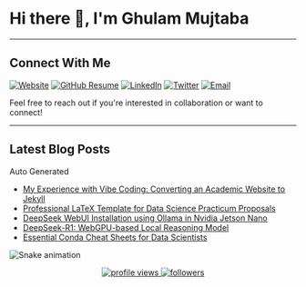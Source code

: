 # Hi there 👋, I'm Ghulam Mujtaba

---
## Connect With Me
[![Website](https://img.shields.io/badge/Website-gmujtaba.com-blue?style=flat&logo=google-chrome)](https://gmujtaba.com/)
[![GitHub Resume](https://img.shields.io/badge/GitHub-Resume-blue?logo=github&link=https://resume.github.io/?iamgmujtaba)](https://resume.github.io/?iamgmujtaba)
[![LinkedIn](https://img.shields.io/badge/LinkedIn-iamgmujtaba-blue?style=flat&logo=linkedin)](https://www.linkedin.com/in/iamgmujtaba/)
[![Twitter](https://img.shields.io/badge/Twitter-iamgmujtaba-blue?style=flat&logo=twitter)](https://twitter.com/iamgmujtaba)
[![Email](https://img.shields.io/badge/Email-gmujtaba@ieee.org-red?style=flat&logo=gmail)](mailto:gmujtaba@ieee.org)

Feel free to reach out if you're interested in collaboration or want to connect!

---

<!--
## GitHub Metrics
<p align="center">
  <img src="https://github-readme-streak-stats.herokuapp.com/?user=iamgmujtaba&theme=dark" alt="GitHub Streak"/>
  <img src="https://github-profile-trophy.vercel.app/?username=iamgmujtaba&theme=darkhub&row=1" alt="trophy"/>
</p>

-->

## Latest Blog Posts
Auto Generated
<!-- BLOG-POST-LIST:START -->
- [My Experience with Vibe Coding: Converting an Academic Website to Jekyll](https://gmujtaba.com/blog/my-experience-with-vibe-coding/)
- [Professional LaTeX Template for Data Science Practicum Proposals](https://gmujtaba.com/blog/data-science-practicum-proposal/)
- [DeepSeek WebUI Installation using Ollama in Nvidia Jetson Nano](https://gmujtaba.com/blog/deepseek-webui-demo-minimal-installation/)
- [DeepSeek-R1: WebGPU-based Local Reasoning Model](https://gmujtaba.com/blog/deepseek-webgpu-demo/)
- [Essential Conda Cheat Sheets for Data Scientists](https://gmujtaba.com/blog/essential-conda-cheat-sheets-for-data-scientists/)
<!-- BLOG-POST-LIST:END -->


![Snake animation](https://cdn.jsdelivr.net/gh/iamgmujtaba/iamgmujtaba@output/github-contribution-grid-snake.svg)

<p align="center">
  <a href="https://github.com/iamgmujtaba">
    <img src="https://komarev.com/ghpvc/?username=iamgmujtaba" alt="profile views" />
  </a>
  <a href="https://github.com/iamgmujtaba?tab=followers">
    <img src="https://img.shields.io/github/followers/iamgmujtaba" alt="followers" />
  </a>
</p>
